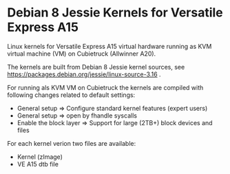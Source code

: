 # Debian 8 Jessie Kernels for Versatile Express A15
Linux kernels for Versatile Express A15 virtual hardware running as KVM virtual machine (VM) on Cubietruck (Allwinner A20).

The kernels are built from Debian 8 Jessie kernel sources, see https://packages.debian.org/jessie/linux-source-3.16 .

For running als KVM VM on Cubietruck the kernels are compiled with following changes related to default settings:

- General setup => Configure standard kernel features (expert users)
- General setup => open by fhandle syscalls
- Enable the block layer => Support for large (2TB+) block devices and files

For each kernel verion two files are available:

- Kernel (zImage)
- VE A15 dtb file
